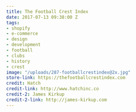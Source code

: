 ```yaml
---
title: The Football Crest Index
date: 2017-07-13 09:38:00 Z
tags:
- shopify
- e-commerce
- design
- development
- football
- clubs
- history
- crest
image: "/uploads/287-footballcrestindex@2x.jpg"
store-link: https://thefootballcrestindex.com
credit: Hatch
credit-link: http://www.hatchinc.co
credit-2: James Kirkup
credit-2-link: http://james-kirkup.com
---
```


